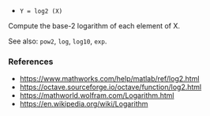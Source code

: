 * `Y = log2 (X)`

Compute the base-2 logarithm of each element of X.

See also: `pow2`, `log`, `log10`, `exp`.

### References

* https://www.mathworks.com/help/matlab/ref/log2.html
* https://octave.sourceforge.io/octave/function/log2.html
* https://mathworld.wolfram.com/Logarithm.html
* https://en.wikipedia.org/wiki/Logarithm
